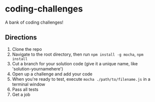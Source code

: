 # coding-challenges

A bank of coding challenges!

## Directions

1. Clone the repo
1. Navigate to the root directory, then run `npm install -g mocha`, `npm install`
1. Cut a branch for your solution code (give it a unique name, like 'solution-yournamehere')
1. Open up a challenge and add your code
1. When you're ready to test, execute `mocha ./path/to/filename.js` in a terminal window
1. Pass all tests
1. Get a job
